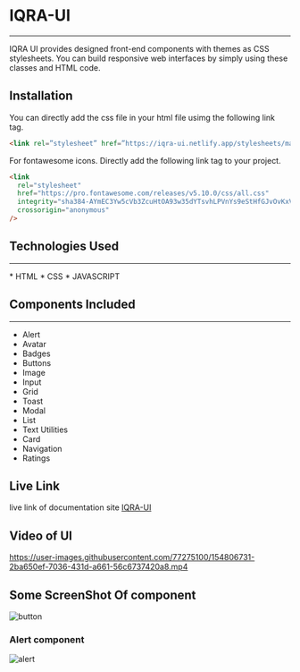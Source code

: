 # IQRA-UI

<hr>

IQRA UI provides designed front-end components with themes as CSS stylesheets. You can build responsive web interfaces by simply using these classes and HTML code.

## Installation

You can directly add the css file in your html file usimg the following link tag.

```html
<link rel=”stylesheet” href=”https://iqra-ui.netlify.app/stylesheets/main.css”/>
```

For fontawesome icons. Directly add the following link tag to your project.

```html
<link
  rel="stylesheet"
  href="https://pro.fontawesome.com/releases/v5.10.0/css/all.css"
  integrity="sha384-AYmEC3Yw5cVb3ZcuHtOA93w35dYTsvhLPVnYs9eStHfGJvOvKxVfELGroGkvsg+p"
  crossorigin="anonymous"
/>
```

## Technologies Used

<hr>
* HTML
* CSS
* JAVASCRIPT

## Components Included

<hr>

- Alert
- Avatar
- Badges
- Buttons
- Image
- Input
- Grid
- Toast
- Modal
- List
- Text Utilities
- Card
- Navigation
- Ratings

## Live Link

live link of documentation site [IQRA-UI](https://iqra-ui.netlify.app/)

## Video of UI

https://user-images.githubusercontent.com/77275100/154806731-2ba650ef-7036-431d-a661-56c6737420a8.mp4

## Some ScreenShot Of component
![button](https://user-images.githubusercontent.com/77275100/154806761-d75f3ac5-33d5-4fa7-8808-286faa7a004f.PNG)

### Alert component
![alert](https://user-images.githubusercontent.com/77275100/154806775-c6e12175-95bb-4906-be9a-831dd2705bcf.PNG)
